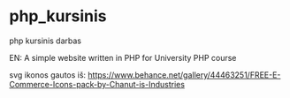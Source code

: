 # php_kursinis
php kursinis darbas

EN:
A simple website written in PHP for University PHP course



svg ikonos gautos iš:
https://www.behance.net/gallery/44463251/FREE-E-Commerce-Icons-pack-by-Chanut-is-Industries
